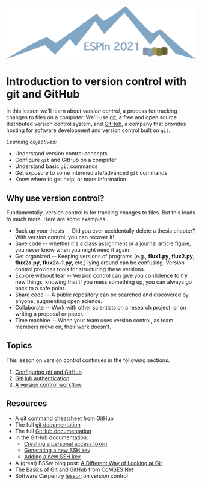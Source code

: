 ![Ivy logo](https://raw.githubusercontent.com/csdms/ivy/main/media/logo.png)

# Introduction to version control with git and GitHub

In this lesson we'll learn about *version control*,
a process for tracking changes to files on a computer.
We'll use [git](https://git-scm.com/),
a free and open source distributed version control system,
and [GitHub](https://github.com/),
a company that provides hosting for software development and version control
built on `git`.

*Learning objectives:*

* Understand version control concepts
* Configure `git` and GitHub on a computer
* Understand basic `git` commands
* Get exposure to some intermediate/advanced `git` commands
* Know where to get help, or more information


## Why use version control?

Fundamentally,
version control is for tracking changes to files.
But this leads to much more.
Here are some examples...

* Back up your thesis -- Did you ever accidentally delete
  a thesis chapter? With version control, you can recover it!
* Save code -- whether it's a class assignment or a journal article figure,
  you never know when you might need it again.
* Get organized -- Keeping versions of programs (e.g., **flux1.py**,
  **flux2.py**, **flux2a.py**, **flux2a-1.py**, etc.) lying around can
  be confusing. Version control provides tools for structuring these
  versions.
* Explore without fear -- Version control can give you confidence to try
  new things, knowing that if you mess something up, you can always go
  back to a safe point.
* Share code -- A public repository can be searched and discovered by
  anyone, augmenting open science.
* Collaborate -- Work with other scientists on a research project,
  or on writing a proposal or paper.
* Time machine -- When your team uses version control, as team members
  move on, their work doesn't.


## Topics

This lesson on version control continues in the following sections.

1. [Configuring git and GitHub](./configuring-git.md)
1. [GitHub authentication](./github-authentication.md)
1. [A version control workflow](./git-workflow.md)


## Resources

* A [git command cheatsheet](https://education.github.com/git-cheat-sheet-education.pdf) from GitHub
* The full [git documentation](https://git-scm.com/docs)
* The full [GitHub documentation](https://docs.github.com)
* In the GitHub documentation:
  * [Creating a personal access token](https://docs.github.com/en/authentication/keeping-your-account-and-data-secure/creating-a-personal-access-token)
  * [Generating a new SSH key](https://docs.github.com/en/authentication/connecting-to-github-with-ssh/generating-a-new-ssh-key-and-adding-it-to-the-ssh-agent)
  * [Adding a new SSH key](https://docs.github.com/en/authentication/connecting-to-github-with-ssh/adding-a-new-ssh-key-to-your-github-account)
* A (great) BSSw blog post: [A Different Way of Looking at Git](https://bssw.io/blog_posts/a-different-way-of-looking-at-git)
* [The Basics of Git and GitHub](https://github.com/comses-education/github-starter-course) from [CoMSES Net](https://comses.net/)
* Software Carpentry [lesson](https://swcarpentry.github.io/git-novice/) on version control
